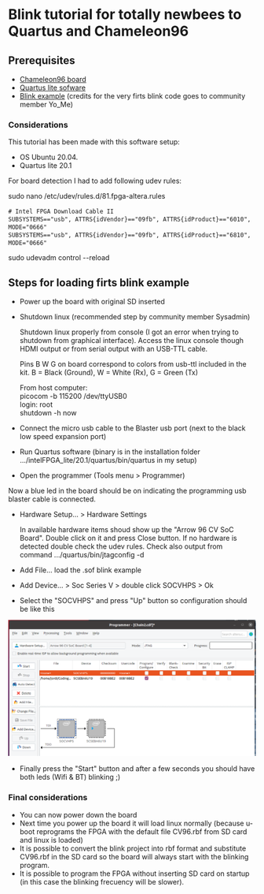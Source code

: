 # Blink tutorial for totally newbees to Quartus and Chameleon96
## Prerequisites
* [Chameleon96 board](https://www.96boards.org/product/chameleon96/)
* [Quartus lite sofware](https://fpgasoftware.intel.com/?edition=lite)
* [Blink example](./CV_96_blink_Yo_Me.sof) (credits for the very firts blink code goes to community member Yo_Me)

### Considerations
This tutorial has been made with this software setup: 
  - OS Ubuntu 20.04. 
  - Quartus lite 20.1
 
For board detection I had to add following udev rules:

  sudo nano /etc/udev/rules.d/81.fpga-altera.rules
  ```
  # Intel FPGA Download Cable II
  SUBSYSTEMS=="usb", ATTRS{idVendor}=="09fb", ATTRS{idProduct}=="6010", MODE="0666"
  SUBSYSTEMS=="usb", ATTRS{idVendor}=="09fb", ATTRS{idProduct}=="6810", MODE="0666"
  ```
  sudo udevadm control --reload

## Steps for loading firts blink example

* Power up the board with original SD inserted

* Shutdown linux (recommended step by community member Sysadmin)

  Shutdown linux properly from console (I got an error when trying to shutdown from graphical interface). 
  Access the linux console though HDMI output or from serial output with an USB-TTL cable. 
  
    Pins B W G on board correspond to colors from usb-ttl included in the kit.
	  B = Black (Ground), 	W = White (Rx), 	G = Green (Tx)
	  
    From host computer:  
    picocom -b 115200 /dev/ttyUSB0   
      login: root  
      shutdown -h now

* Connect the micro usb cable to the Blaster usb port (next to the black low speed expansion port)

* Run Quartus software  (binary is in the installation folder .../intelFPGA_lite/20.1/quartus/bin/quartus   in my setup)

* Open the programmer (Tools menu > Programmer)

Now a blue led in the board should be on indicating the programming usb blaster cable is connected.

* Hardware Setup... > Hardware Settings

  In available hardware items shoud show up the "Arrow 96 CV SoC Board". Double click on it and press Close button.
  If no hardware is detected double check the udev rules.
  Check also output from command .../quartus/bin/jtagconfig -d

* Add File...   load the .sof blink example

* Add Device... > Soc Series V > double click SOCVHPS > Ok

* Select the "SOCVHPS" and press "Up" button so configuration should be like this

![Programmer configuration](./programmer-config.png)

* Finally press the "Start" button and after a few seconds you should have both leds (Wifi & BT) blinking ;)

### Final considerations

* You can now power down the board
* Next time you power up the board it will load linux normally (because u-boot reprograms the FPGA with the default file CV96.rbf from SD card and linux is loaded)
* It is possible to convert the blink project into rbf format and substitute CV96.rbf in the SD card so the board will always start with the blinking program.
* It is possible to program the FPGA without inserting SD card on startup (in this case the blinking frecuency will be slower).
